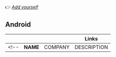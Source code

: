 👉 _[Add yourself](https://github.com/dector/kotlin-streamers/issues)_

## Android

||||Links|
|---|---|---|---|
<!-- | **NAME** | COMPANY | DESCRIPTION | [YouTube]() [Twitch]() | -->

